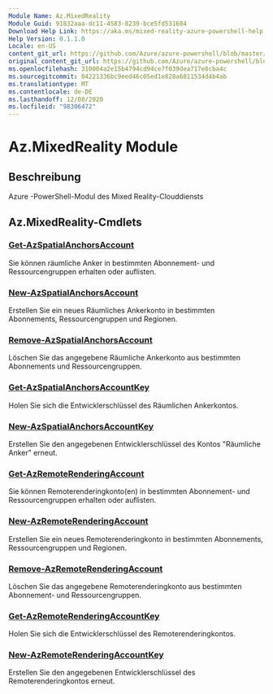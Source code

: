 ```yaml
---
Module Name: Az.MixedReality
Module Guid: 91832aaa-dc11-4583-8239-bce5fd531604
Download Help Link: https://aka.ms/mixed-reality-azure-powershell-help
Help Version: 0.1.1.0
Locale: en-US
content_git_url: https://github.com/Azure/azure-powershell/blob/master/src/MixedReality/MixedReality/help/Az.MixedReality.md
original_content_git_url: https://github.com/Azure/azure-powershell/blob/master/src/MixedReality/MixedReality/help/Az.MixedReality.md
ms.openlocfilehash: 310004a2e15b4794cd94ce7f039dea717e8cba4c
ms.sourcegitcommit: 04221336bc9eed46c05ed1e828a6811534d4b4ab
ms.translationtype: MT
ms.contentlocale: de-DE
ms.lasthandoff: 12/08/2020
ms.locfileid: "98306472"
---
```

# Az.MixedReality Module
## Beschreibung
Azure -PowerShell-Modul des Mixed Reality-Clouddiensts

## Az.MixedReality-Cmdlets
### [Get-AzSpatialAnchorsAccount](Get-AzSpatialAnchorsAccount.md)
Sie können räumliche Anker in bestimmten Abonnement- und Ressourcengruppen erhalten oder auflisten.

### [New-AzSpatialAnchorsAccount](New-AzSpatialAnchorsAccount.md)
Erstellen Sie ein neues Räumliches Ankerkonto in bestimmten Abonnements, Ressourcengruppen und Regionen.

### [Remove-AzSpatialAnchorsAccount](Remove-AzSpatialAnchorsAccount.md)
Löschen Sie das angegebene Räumliche Ankerkonto aus bestimmten Abonnements und Ressourcengruppen.

### [Get-AzSpatialAnchorsAccountKey](Get-AzSpatialAnchorsAccountKey.md)
Holen Sie sich die Entwicklerschlüssel des Räumlichen Ankerkontos.

### [New-AzSpatialAnchorsAccountKey](New-AzSpatialAnchorsAccountKey.md)
Erstellen Sie den angegebenen Entwicklerschlüssel des Kontos "Räumliche Anker" erneut.

### [Get-AzRemoteRenderingAccount](Get-AzRemoteRenderingAccount.md)
Sie können Remoterenderingkonto(en) in bestimmten Abonnement- und Ressourcengruppen erhalten oder auflisten.

### [New-AzRemoteRenderingAccount](New-AzRemoteRenderingAccount.md)
Erstellen Sie ein neues Remoterenderingkonto in bestimmten Abonnements, Ressourcengruppen und Regionen.

### [Remove-AzRemoteRenderingAccount](Remove-AzRemoteRenderingAccount.md)
Löschen Sie das angegebene Remoterenderingkonto aus bestimmten Abonnement- und Ressourcengruppen.

### [Get-AzRemoteRenderingAccountKey](Get-AzRemoteRenderingAccountKey.md)
Holen Sie sich die Entwicklerschlüssel des Remoterenderingkontos.

### [New-AzRemoteRenderingAccountKey](New-AzRemoteRenderingAccountKey.md)
Erstellen Sie den angegebenen Entwicklerschlüssel des Remoterenderingkontos erneut.